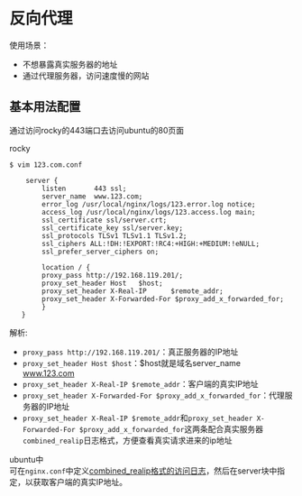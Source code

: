 # 反向代理
使用场景：
- 不想暴露真实服务器的地址
- 通过代理服务器，访问速度慢的网站

## 基本用法配置
通过访问rocky的443端口去访问ubuntu的80页面  

rocky
```
$ vim 123.com.conf

    server {
        listen       443 ssl;
        server_name  www.123.com;
        error_log /usr/local/nginx/logs/123.error.log notice;
        access_log /usr/local/nginx/logs/123.access.log main;
        ssl_certificate ssl/server.crt;
        ssl_certificate_key ssl/server.key;
        ssl_protocols TLSv1 TLSv1.1 TLSv1.2;
        ssl_ciphers ALL:!DH:!EXPORT:!RC4:+HIGH:+MEDIUM:!eNULL;
        ssl_prefer_server_ciphers on;

        location / {
        proxy_pass http://192.168.119.201/;
        proxy_set_header Host   $host;
        proxy_set_header X-Real-IP      $remote_addr;
        proxy_set_header X-Forwarded-For $proxy_add_x_forwarded_for;
        }
   }
```
解析:
- `proxy_pass http://192.168.119.201/`：真正服务器的IP地址
- `proxy_set_header Host $host`：$host就是域名server_name www.123.com
- `proxy_set_header X-Real-IP $remote_addr`：客户端的真实IP地址
- `proxy_set_header X-Forwarded-For $proxy_add_x_forwarded_for`：代理服务器的IP地址
- `proxy_set_header X-Real-IP $remote_addr`和`proxy_set_header X-Forwarded-For $proxy_add_x_forwarded_for`这两条配合真实服务器`combined_realip`日志格式，方便查看真实请求进来的ip地址

ubuntu中  
可在`nginx.conf`中定义[combined_realip格式的访问日志](https://linyi.readthedocs.io/zh/latest/%E6%9C%8D%E5%8A%A1/Nginx/%E6%97%A5%E5%BF%97%E6%96%87%E4%BB%B6.html#id3)，然后在server块中指定，以获取客户端的真实IP地址。